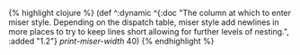 {% highlight clojure %}
(def ^:dynamic
 ^{:doc "The column at which to enter miser style. Depending on the dispatch table, 
miser style add newlines in more places to try to keep lines short allowing for further 
levels of nesting.",
   :added "1.2"}
 *print-miser-width* 40)
{% endhighlight %}
